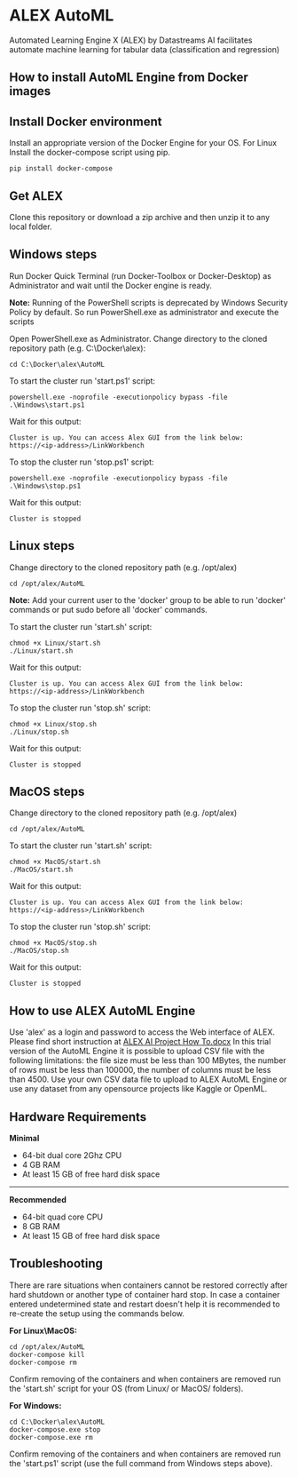 # ALEX AutoML
Automated Learning Engine X (ALEX) by Datastreams AI facilitates automate machine learning for tabular data (classification and regression)


## How to install AutoML Engine from Docker images
## Install Docker environment

Install an appropriate version of the Docker Engine for your OS. For Linux Install the docker-compose script using pip.
	
	pip install docker-compose

## Get ALEX

Clone this repository or download a zip archive and then unzip it to any local folder.

## Windows steps

Run Docker Quick Terminal (run Docker-Toolbox or Docker-Desktop) as Administrator and wait until the Docker engine is ready.

**Note:**
Running of the PowerShell scripts is deprecated by Windows Security Policy by default. So run PowerShell.exe as administrator and execute the scripts

Open PowerShell.exe as Administrator. Change directory to the cloned repository path (e.g. C:\Docker\alex):

	cd C:\Docker\alex\AutoML

To start the cluster run 'start.ps1' script: 

	powershell.exe -noprofile -executionpolicy bypass -file .\Windows\start.ps1

Wait for this output:

	Cluster is up. You can access Alex GUI from the link below:
	https://<ip-address>/LinkWorkbench


To stop the cluster run 'stop.ps1' script:

    powershell.exe -noprofile -executionpolicy bypass -file .\Windows\stop.ps1
	
Wait for this output:

	Cluster is stopped

## Linux steps

Change directory to the cloned repository path (e.g. /opt/alex)

	cd /opt/alex/AutoML

**Note:**
Add your current user to the 'docker' group to be able to run 'docker' commands or put sudo before all 'docker' commands.

To start the cluster run 'start.sh' script:
	
	chmod +x Linux/start.sh
	./Linux/start.sh

Wait for this output:
	
	Cluster is up. You can access Alex GUI from the link below:
	https://<ip-address>/LinkWorkbench


To stop the cluster run 'stop.sh' script:

	chmod +x Linux/stop.sh
	./Linux/stop.sh

Wait for this output:
	
	Cluster is stopped


## MacOS steps

Change directory to the cloned repository path (e.g. /opt/alex)

    cd /opt/alex/AutoML
	
To start the cluster run 'start.sh' script:

    chmod +x MacOS/start.sh
	./MacOS/start.sh
	
Wait for this output:
	
	Cluster is up. You can access Alex GUI from the link below:
	https://<ip-address>/LinkWorkbench


To stop the cluster run 'stop.sh' script:

    chmod +x MacOS/stop.sh
	./MacOS/stop.sh

Wait for this output:
	
	Cluster is stopped


## How to use ALEX AutoML Engine

Use 'alex' as a login and password to access the Web interface of ALEX. Please find short instruction at [ALEX AI Project How To.docx](https://github.com/dstreamsai/AutoML/raw/master/ALEX%20AI%20Project%20How%20To.docx)
In this trial version of the AutoML Engine it is possible to upload CSV file with the following limitations: the file size must be less than 100 MBytes, the number of rows must be less than 100000, the number of columns must be less than 4500.
Use your own CSV data file to upload to ALEX AutoML Engine or use any dataset from any opensource projects like Kaggle or OpenML.

## Hardware Requirements

**Minimal**
- 64-bit dual core 2Ghz CPU
- 4 GB RAM
- At least 15 GB of free hard disk space

***

**Recommended**
- 64-bit quad core CPU
- 8 GB RAM
- At least 15 GB of free hard disk space

## Troubleshooting

There are rare situations when containers cannot be restored correctly after hard shutdown or another type of container hard stop. 
In case a container entered undetermined state and restart doesn't help it is recommended to re-create the setup using the commands below.

**For Linux\MacOS:**

	cd /opt/alex/AutoML
	docker-compose kill
	docker-compose rm

Confirm removing of the containers and when containers are removed run the 'start.sh' script for your OS (from Linux/ or MacOS/ folders).

**For Windows:**

	cd C:\Docker\alex\AutoML
	docker-compose.exe stop
	docker-compose.exe rm

Confirm removing of the containers and when containers are removed run the 'start.ps1' script (use the full command from Windows steps above). 	
